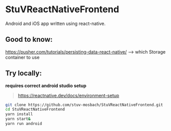 # StuVReactNativeFrontend

Android and iOS app written using react-native.
## Good to know:
https://pusher.com/tutorials/persisting-data-react-native/ --> which Storage container to use
## Try locally:

**requires correct android studio setup**

> https://reactnative.dev/docs/environment-setup

```bash
git clone https://github.com/stuv-mosbach/StuVReactNativeFrontend.git
cd StuVReactNativeFrontend
yarn install
yarn start&
yarn run android
```
